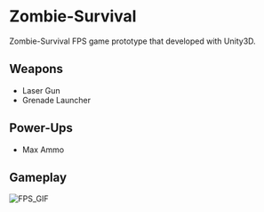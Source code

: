 # Zombie-Survival
Zombie-Survival FPS game prototype that developed with Unity3D.</br>

## Weapons
- Laser Gun
- Grenade Launcher

## Power-Ups
- Max Ammo

## Gameplay
![FPS_GIF](https://user-images.githubusercontent.com/47994087/125103751-5863cc00-e0e5-11eb-83fa-868672ebbe7b.gif)
